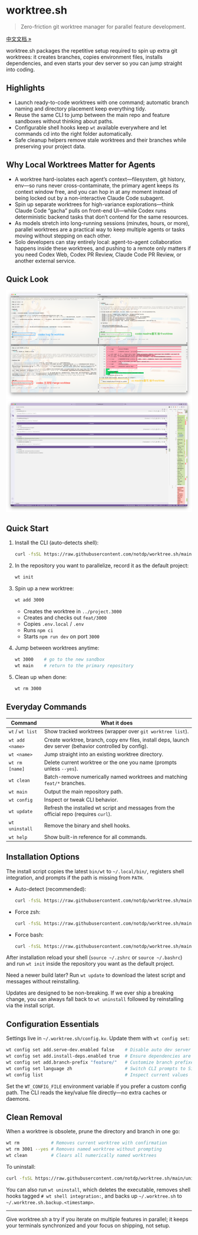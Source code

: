 # worktree.sh
>
> Zero-friction git worktree manager for parallel feature development.

[中文文档 »](README.zh-CN.md)

worktree.sh packages the repetitive setup required to spin up extra git worktrees: it creates branches, copies environment files, installs dependencies, and even starts your dev server so you can jump straight into coding.

## Highlights

- Launch ready-to-code worktrees with one command; automatic branch naming and directory placement keep everything tidy.
- Reuse the same CLI to jump between the main repo and feature sandboxes without thinking about paths.
- Configurable shell hooks keep `wt` available everywhere and let commands cd into the right folder automatically.
- Safe cleanup helpers remove stale worktrees and their branches while preserving your project data.

## Why Local Worktrees Matter for Agents

- A worktree hard-isolates each agent’s context—filesystem, git history, env—so runs never cross-contaminate, the primary agent keeps its context window free, and you can hop in at any moment instead of being locked out by a non-interactive Claude Code subagent.
- Spin up separate worktrees for high-variance explorations—think Claude Code “gacha” pulls on front-end UI—while Codex runs deterministic backend tasks that don’t contend for the same resources.
- As models stretch into long-running sessions (minutes, hours, or more), parallel worktrees are a practical way to keep multiple agents or tasks moving without stepping on each other.
- Solo developers can stay entirely local: agent-to-agent collaboration happens inside these worktrees, and pushing to a remote only matters if you need Codex Web, Codex PR Review, Claude Code PR Review, or another external service.

## Quick Look

![CLI overview](asset/worktree.sh.screenshot-1.png)
![Worktree switching](asset/worktree.sh.screenshot-2.png)

## Quick Start

1. Install the CLI (auto-detects shell):

   ```bash
   curl -fsSL https://raw.githubusercontent.com/notdp/worktree.sh/main/install.sh | bash
   ```

2. In the repository you want to parallelize, record it as the default project:

   ```bash
   wt init
   ```

3. Spin up a new worktree:

   ```bash
   wt add 3000
   ```

   - Creates the worktree in `../project.3000`
   - Creates and checks out `feat/3000`
   - Copies `.env.local` / `.env`
   - Runs `npm ci`
   - Starts `npm run dev` on port `3000`
4. Jump between worktrees anytime:

   ```bash
   wt 3000    # go to the new sandbox
   wt main    # return to the primary repository
   ```

5. Clean up when done:

   ```bash
   wt rm 3000
   ```

## Everyday Commands

| Command          | What it does                                                                                              |
| ---------------- | --------------------------------------------------------------------------------------------------------- |
| `wt` / `wt list` | Show tracked worktrees (wrapper over `git worktree list`).                                                |
| `wt add <name>`  | Create worktree, branch, copy env files, install deps, launch dev server (behavior controlled by config). |
| `wt <name>`      | Jump straight into an existing worktree directory.                                                        |
| `wt rm [name]`   | Delete current worktree or the one you name (prompts unless `--yes`).                                     |
| `wt clean`       | Batch-remove numerically named worktrees and matching `feat/*` branches.                                  |
| `wt main`        | Output the main repository path.                                                                          |
| `wt config`      | Inspect or tweak CLI behavior.                                                                            |
| `wt update`      | Refresh the installed wt script and messages from the official repo (requires `curl`).                   |
| `wt uninstall`   | Remove the binary and shell hooks.                                                                        |
| `wt help`        | Show built-in reference for all commands.                                                                 |

## Installation Options

The install script copies the latest `bin/wt` to `~/.local/bin/`, registers shell integration, and prompts if the path is missing from `PATH`.

- Auto-detect (recommended):

  ```bash
  curl -fsSL https://raw.githubusercontent.com/notdp/worktree.sh/main/install.sh | bash
  ```

- Force zsh:

  ```bash
  curl -fsSL https://raw.githubusercontent.com/notdp/worktree.sh/main/install.sh | bash -s -- --shell zsh
  ```

- Force bash:

  ```bash
  curl -fsSL https://raw.githubusercontent.com/notdp/worktree.sh/main/install.sh | bash -s -- --shell bash
  ```

After installation reload your shell (`source ~/.zshrc` or `source ~/.bashrc`) and run `wt init` inside the repository you want as the default project.

Need a newer build later? Run `wt update` to download the latest script and messages without reinstalling.

Updates are designed to be non-breaking. If we ever ship a breaking change, you can always fall back to `wt uninstall` followed by reinstalling via the install script.

## Configuration Essentials

Settings live in `~/.worktree.sh/config.kv`. Update them with `wt config set`:

```bash
wt config set add.serve-dev.enabled false    # Disable auto dev server
wt config set add.install-deps.enabled true  # Ensure dependencies are installed
wt config set add.branch-prefix "feature/"   # Customize branch prefixes
wt config set language zh                    # Switch CLI prompts to Simplified Chinese
wt config list                               # Inspect current values
```

Set the `WT_CONFIG_FILE` environment variable if you prefer a custom config path. The CLI reads the key/value file directly—no extra caches or daemons.

## Clean Removal

When a worktree is obsolete, prune the directory and branch in one go:

```bash
wt rm            # Removes current worktree with confirmation
wt rm 3001 --yes # Removes named worktree without prompting
wt clean         # Clears all numerically named worktrees
```

To uninstall:

```bash
curl -fsSL https://raw.githubusercontent.com/notdp/worktree.sh/main/uninstall.sh | bash
```

You can also run `wt uninstall`, which deletes the executable, removes shell hooks tagged `# wt shell integration:`, and backs up `~/.worktree.sh` to `~/.worktree.sh.backup.<timestamp>`.

---

Give worktree.sh a try if you iterate on multiple features in parallel; it keeps your terminals synchronized and your focus on shipping, not setup.
